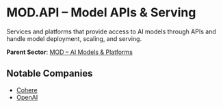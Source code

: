 # MOD.API – Model APIs & Serving

Services and platforms that provide access to AI models through APIs and handle model deployment, scaling, and serving.


**Parent Sector**: [MOD – AI Models & Platforms](mod.md)

## Notable Companies

- [Cohere](../registry/cohere.md)
- [OpenAI](../registry/openai.md)
